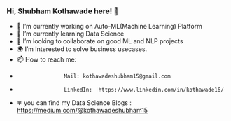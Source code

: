 ### Hi, Shubham Kothawade here! 👋

- 🔭 I’m currently working on Auto-ML(Machine Learning) Platform 
- 🌱 I’m currently learning Data Science
- 👯 I’m looking to collaborate on good ML and NLP projects
- 🌍 I’m Interested to solve business usecases.
- 📫 How to reach me: 
-                    Mail: kothawadeshubham15@gmail.com 
-                    LinkedIn:  https://www.linkedin.com/in/kothawade16/
- ❄ you can find my Data Science Blogs : https://medium.com/@kothawadeshubham15

<!--
**shubhamk16/shubhamk16** is a ✨ _special_ ✨ repository because its `README.md` (this file) appears on your GitHub profile.

Here are some ideas to get you started:

- 🔭 I’m currently working on Automate Machine Learning Platform 
- 🌱 I’m currently learning Data Science
- 👯 I’m looking to collaborate on good ML and NLP projects
- 🌍 I’m Interested to solve business usecases.
- 📫 How to reach me: kothawadeshubham15@gmail.com
-->
